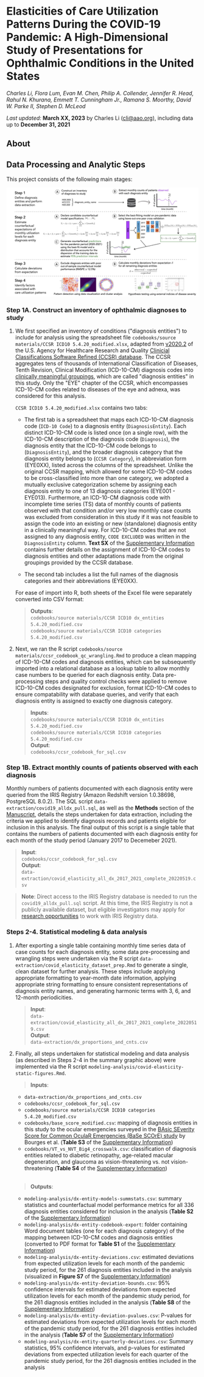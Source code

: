 # Elasticities of Care Utilization Patterns During the COVID-19 Pandemic: A High-Dimensional Study of Presentations for Ophthalmic Conditions in the United States
_Charles Li, Flora Lum, Evan M. Chen, Philip A. Collender, Jennifer R. Head, Rahul N. Khurana, Emmett T. Cunningham Jr., Ramana S. Moorthy, David W. Parke II, Stephen D. McLeod_

*Last updated:* **March XX, 2023** by Charles Li (cli@aao.org), including data up to **December 31, 2021**

## About


## Data Processing and Analytic Steps

This project consists of the following main stages:

![common-analytical-framework](main-figures/figure-1.jpg)

### Step 1A. Construct an inventory of ophthalmic diagnoses to study

1. We first specified an inventory of conditions ("diagnosis entities") to include for analysis using the spreadsheet file `codebooks/source materials/CCSR ICD10 5.4.20_modified.xlsx`, adapted from [v2020.2](https://www.hcup-us.ahrq.gov/toolssoftware/ccsr/v2020_2.zip) of the U.S. Agency for Healthcare Research and Quality [Clinicial Classifications Software Refined (CCSR) database](https://www.hcup-us.ahrq.gov/toolssoftware/ccsr/ccs_refined.jsp#overdiagnoses). The CCSR aggregates tens of thousands of International Classification of Diseases, Tenth Revision, Clinical Modification (ICD-10-CM) diagnosis codes into [clinically meaningful groupings](https://www.hcup-us.ahrq.gov/toolssoftware/ccsr/DXCCSR-User-Guide-v2023-1.pdf), which are called "diagnosis entities" in this study. Only the "EYE" chapter of the CCSR, which encompasses ICD-10-CM codes related to diseases of the eye and adnexa, was considered for this analysis. 

    `CCSR ICD10 5.4.20_modified.xlsx` contains two tabs:
    
    * The first tab is a spreadsheet that maps each ICD-10-CM diagnosis code (`ICD-10 Code`) to a diagnosis entity (`DiagnosisEntity`). Each distinct ICD-10-CM code is listed once (on a single row), with the ICD-10-CM description of the diagnosis code (`Diagnosis`), the diagnosis entity that the ICD-10-CM code belongs to (`DiagnosisEntity`), and the broader diagnosis category that the diagnosis entity belongs to (`CCSR Category`), in abbreviation form (EYE0XX), listed across the columns of the spreadsheet. Unlike the original CCSR mapping, which allowed for some ICD-10-CM codes to be cross-classified into more than one category, we adopted a mutually exclusive categorization scheme by assigning each diagnosis entity to one of 13 diagnosis categories (EYE001 - EYE013). Furthermore, an ICD-10-CM diagnosis code with incomplete time series (TS) data of monthly counts of patients observed with that condition and/or very low monthly case counts was excluded from consideration in this study if it was not feasible to assign the code into an existing or new (standalone) diagnosis entity in a clinically meaningful way. For ICD-10-CM codes that are not assigned to any diagnosis entity, `CODE EXCLUDED` was written in the `DiagnosisEntity` column. **Text SX** of the [Supplementary Information]() contains further details on the assignment of ICD-10-CM codes to diagnosis entities and other adaptations made from the original groupings provided by the CCSR database.

    * The second tab includes a list the full names of the diagnosis categories and their abbreviations (EYE0XX).

    For ease of import into R, both sheets of the Excel file were separately converted into CSV format:
    > **Outputs**: \
     `codebooks/source materials/CCSR ICD10 dx_entities 5.4.20_modified.csv`\
     `codebooks/source materials/CCSR ICD10 categories 5.4.20_modified.csv`

2. Next, we ran the R script `codebooks/source materials/ccsr_codebook_qc_wrangling.Rmd` to produce a clean mapping of ICD-10-CM codes and diagnosis entities, which can be subsequently imported into a relational database as a lookup table to allow monthly case numbers to be queried for each diagnosis entity. Data pre-processing steps and quality control checks were applied to remove ICD-10-CM codes designated for exclusion, format ICD-10-CM codes to ensure compatability with database queries, and verify that each diagnosis entity is assigned to exactly one diagnosis category. 

    > **Inputs**:\
      `codebooks/source materials/CCSR ICD10 dx_entities 5.4.20_modified.csv`\
      `codebooks/source materials/CCSR ICD10 categories 5.4.20_modified.csv`\
      **Output**:\
      `codebooks/ccsr_codebook_for_sql.csv`

### Step 1B. Extract monthly counts of patients observed with each diagnosis

Monthly numbers of patients documented with each diagnosis entity were queried from the IRIS Registry (Amazon Redshift version 1.0.38698, PostgreSQL 8.0.2). The SQL script `data-extraction/covid19_alldx_pull.sql`, as well as the **Methods** section of the [Manuscript](), details the steps undertaken for data extraction, including the criteria we applied to identify diagnosis records and patients eligible for inclusion in this analysis. The final output of this script is a single table that contains the numbers of patients documented with each diagnosis entity for each month of the study period (January 2017 to Decemeber 2021). 

> **Input**:\
 `codebooks/ccsr_codebook_for_sql.csv`\
  **Output**:\
 `data-extraction/covid_elasticity_all_dx_2017_2021_complete_20220519.csv`

> **Note**: Direct access to the IRIS Registry database is needed to run the `covid19_alldx_pull.sql` script. At this time, the IRIS Registry is not a publicly available dataset, but eligible investigators may apply for [research opportunities](https://www.aao.org/iris-registry/data-analysis/requirements) to work with IRIS Registry data.

### Steps 2-4. Statistical modeling & data analysis

1. After exporting a single table containing monthly time series data of case counts for each diagnosis entity, some data pre-processing and wrangling steps were undertaken via the R script `data-extraction/covid_elasticity_dataset_prep.Rmd` to generate a single, clean dataset for further analysis. These steps include applying appropriate formatting to year-month date information, applying appropriate string formatting to ensure consistent representations of diagnosis entity names, and generating harmonic terms with 3, 6, and 12-month periodicities.
    
    > **Input**:\
    `data-extraction/covid_elasticity_all_dx_2017_2021_complete_20220519.csv`\
    **Output**:\
    `data-extraction/dx_proportions_and_cnts.csv`

2. Finally, all steps undertaken for statistical modeling and data analysis (as described in Steps 2-4 in the summary graphic above) were implemented via the R script `modeling-analysis/covid-elasticity-static-figures.Rmd`.

    > **Inputs**:
     * `data-extraction/dx_proportions_and_cnts.csv`
     * `codebooks/ccsr_codebook_for_sql.csv`
     * `codebooks/source materials/CCSR ICD10 categories 5.4.20_modified.csv`
     * `codebooks/base_score_modified.csv`: mapping of diagnosis entities in this study to the ocular emergencies surveyed in the [BAsic SEverity Score for Common OculaR Emergencies (BaSe SCOrE) study](https://pubmed.ncbi.nlm.nih.gov/26294965/) by Bourges et al. (**Table S3** of the [Supplementary Information]())
     * `codebooks/VT_vs_NVT_Big4_crosswalk.csv`: classification of diagnosis entities related to diabetic retinopathy, age-related macular degeneration, and glaucoma as vision-threatening vs. not vision-threatening (**Table S4** of the [Supplementary Information]())
    <br/><br/>
    > **Outputs**:
     * `modeling-analysis/dx-entity-models-summstats.csv`: summary statistics and counterfactual model performance metrics for all 336 diagnosis entities considered for inclusion in the analysis (**Table S2** of the [Supplementary Information]())
     * `modeling-analysis/dx-entity-codebook-export`: folder containing Word document tables (one for each diagnosis category) of the mapping between ICD-10-CM codes and diagnosis entities (converted to PDF format for **Table S1** of the [Supplementary Information]())
     * `modeling-analysis/dx-entity-deviations.csv`: estimated deviations from expected utilization levels for each month of the pandemic study period, for the 261 diagnosis entities included in the analysis (visualized in **Figure S7** of the [Supplementary Information]())
     * `modeling-analysis/dx-entity-deviation-bounds.csv`: 95% confidence intervals for estimated deviations from expected utilization levels for each month of the pandemic study period, for the 261 diagnosis entities included in the analysis (**Table S8** of the [Supplementary Information]())
     * `modeling-analysis/dx-entity-deviation-pvalues.csv`: P-values for estimated deviations from expected utilization levels for each month of the pandemic study period, for the 261 diagnosis entities included in the analysis (**Table S7** of the [Supplementary Information]())
     * `modeling-analysis/dx-entity-quarterly-deviations.csv`: Summary statistics, 95% confidence intervals, and p-values for estimated deviations from expected utilization levels for each quarter of the pandemic study period, for the 261 diagnosis entities included in the analysis 


